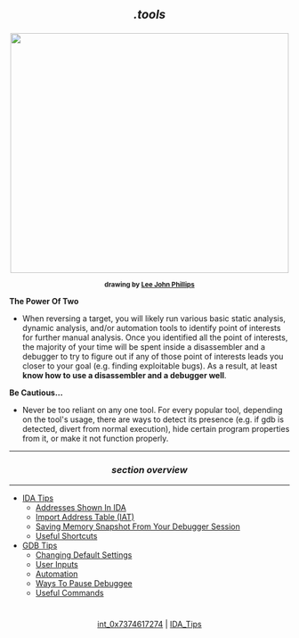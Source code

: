 ## *<p align='center'>.tools</p>*

<div align='center'> 
<img src="https://github.com/yellowbyte/reverse-engineering-reference-manual/blob/reorganize/images/tools/tools.jpg" width="500" height="430"> 
<p align='center'><sub><strong>drawing by <a href="http://www.leejohnphillips.com/">Lee John Phillips</a></strong></sub></p>
</div>

__The Power Of Two__
* When reversing a target, you will likely run various basic static analysis, dynamic analysis, and/or automation tools to identify point of interests for further manual analysis. Once you identified all the point of interests, the majority of your time will be spent inside a disassembler and a debugger to try to figure out if any of those point of interests leads you closer to your goal (e.g. finding exploitable bugs). As a result, at least __know how to use a disassembler and a debugger well__.

__Be Cautious...__
* Never be too reliant on any one tool. For every popular tool, depending on the tool's usage, there are ways to detect its presence (e.g. if gdb is detected, divert from normal execution), hide certain program properties from it, or make it not function properly. 

---
### *<p align='center'> section overview </p>*
---
* [IDA Tips](IDA_Tips.md)
  * [Addresses Shown In IDA](IDA_Tips.md)
  * [Import Address Table (IAT)](IDA_Tips.md)
  * [Saving Memory Snapshot From Your Debugger Session](IDA_Tips.md)
  * [Useful Shortcuts](IDA_Tips.md)
* [GDB Tips](GDB_Tips.md)
  * [Changing Default Settings](GDB_Tips.md)
  * [User Inputs](GDB_Tips.md)
  * [Automation](GDB_Tips.md)
  * [Ways To Pause Debuggee](GDB_Tips.md)
  * [Useful Commands](GDB_Tips.md)

#
<p align='center'><a href="/contents/general-knowledge/int_0x7374617274.md">int_0x7374617274</a> | <a href="/contents/tools/IDA_Tips.md">IDA_Tips</a></p>
